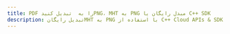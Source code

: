 ---title: PDF را به  تبدیل کنیدPNG، MHT به PNG مبدل رایگان یا C++ SDKdescription: تبدیل رایگانMHT به PNG با استفاده از C++ Cloud APIs & SDK همچنین اسناد PDF را در Cloud ایجاد، ویرایش و رندر کنید.---